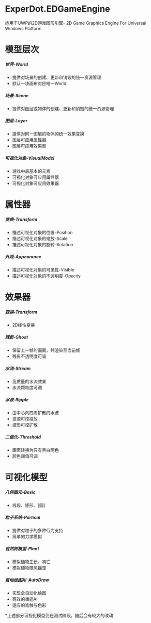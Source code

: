# ExperDot.EDGameEngine
适用于UWP的2D游戏图形引擎- 2D Game Graphics Engine For Universal Windows Platform

# 模型层次
##### 世界-World
- 提供对场景的创建、更新和销毁的统一资源管理
- 默认一块画布对应唯一World

##### 场景-Scene
- 提供对图层或物体的创建、更新和销毁的统一资源管理

##### 图层-Layer
- 提供对同一图层的物体的统一效果变换
- 图层可应用属性器
- 图层可应用效果器

##### 可视化对象-VisualModel
- 游戏中最基本的元素
- 可视化对象可应用属性器
- 可视化对象可应用效果器

# 属性器
##### 变换-Transform
- 描述可视化对象的位置-Position
- 描述可视化对象的缩放-Scale
- 描述可视化对象的旋转-Rotation

##### 外观-Appearance
- 描述可视化对象的可见性-Visible
- 描述可视化对象的不透明度-Opacity

# 效果器
##### 变换-Transform
- 2D线性变换

##### 残影-Ghost
- 保留上一帧的画面，并渲染至当前帧
- 残影不透明度可调

##### 水流-Stream
- 高质量的水流效果
- 水流颗粒度可调

##### 水波-Ripple
- 由中心向四周扩散的水波
- 波源可控投放
- 波形可控扩散

##### 二值化-Threshold
- 画面转换为只有黑白两色
- 颜色阈值可调

# 可视化模型
##### 几何图元-Basic
- 线段、矩形、[圆]

##### 粒子系统-Partical
- 提供对粒子的多种行为支持
- 简单的力学模拟

##### 自然树模型-Plant
- 模拟植物生长、凋亡
- 模拟植物随风摇曳

##### 自动绘图AI-AutoDraw
- 实现全自动化绘图
- 高效的循迹AI
- 适应的笔触与色彩

*上述部分可视化模型仍在测试阶段，随后会有较大的改动
